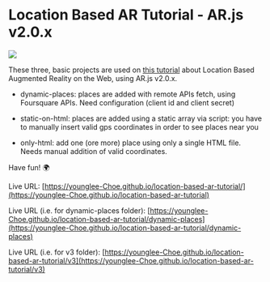 # Location Based AR Tutorial - AR.js v2.0.x

<img src="https://miro.medium.com/max/2476/1*IymrgzbXR9j7TCqT3GSLNg.png">

These three, basic projects are used on [this tutorial](https://medium.com/chialab-open-source/build-your-location-based-augmented-reality-web-app-c2442e716564) about Location Based Augmented Reality on the Web, using AR.js v2.0.x.

* dynamic-places: places are added with remote APIs fetch, using Foursquare APIs. Need configuration (client id and client secret)

* static-on-html: places are added using a static array via script: you have to manually insert valid gps coordinates in order to see places near you

*  only-html: add one (ore more) place using only a single HTML file. Needs manual addition of valid coordinates.

Have fun! 🌍


Live URL: [https://younglee-Choe.github.io/location-based-ar-tutorial/](https://younglee-Choe.github.io/location-based-ar-tutorial)

Live URL (i.e. for dynamic-places folder): [https://younglee-Choe.github.io/location-based-ar-tutorial/dynamic-places](https://younglee-Choe.github.io/location-based-ar-tutorial/dynamic-places)

Live URL (i.e. for v3 folder): [https://younglee-Choe.github.io/location-based-ar-tutorial/v3](https://younglee-Choe.github.io/location-based-ar-tutorial/v3)
